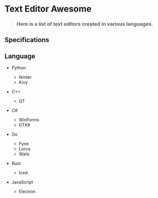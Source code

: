# Text Editor Awesome

> ### Here is a list of text editors created in various languages.

## Specifications



## Language

- Python
  - tkinter
  - Kivy
  
- C++
  - QT

- C#
  - WinForms
  - GTK# 

- Go
  - Fyne
  - Lorca
  - Wails 

- Rust
  - Iced  

- JavaScript
  - Electron

